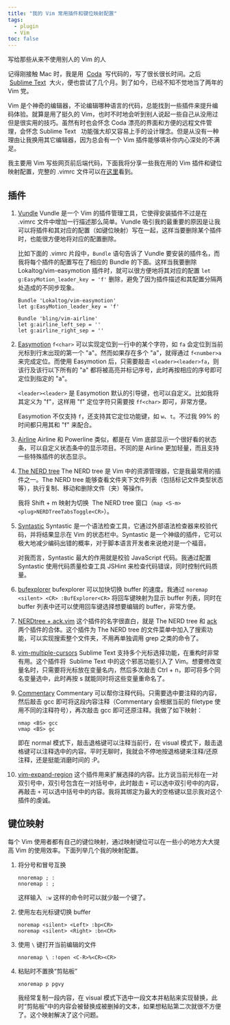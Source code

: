 ```yaml
---
title: "我的 Vim 常用插件和键位映射配置"
tags:
  - plugin
  - Vim
toc: false
---
```


写给那些从来不使用别人的 Vim 的人

记得刚接触 Mac 时，我是用  <a href="http://panic.com/coda/" target="_blank">Coda</a>  写代码的，写了很长很长时间。之后  <a href="http://www.sublimetext.com" target="_blank">Sublime Text</a>  大火，便也尝试了几个月。到了如今，已经不知不觉地当了两年的 Vim 党。

Vim 是个神奇的编辑器，不论编辑哪种语言的代码，总能找到一些插件来提升编码体验。就算是用了挺久的 Vim，也时不时地会听到别人说起一些自己从没用过但是很实用的技巧。虽然有时也会怀念 Coda 漂亮的界面和方便的远程文件管理，会怀念 Sublime Text   功能强大却又容易上手的设计理念。但是从没有一种理由让我换用其它编辑器，因为总会有一个 Vim 插件能够填补你内心深处的不满足。

我主要用 Vim 写些网页前后端代码，下面我将分享一些我在用的 Vim 插件和键位映射配置，完整的 .vimrc 文件可以在<a href="https://github.com/luin/dotfiles/blob/master/vimrc" target="_blank">这里</a>看到。

<!-- more -->

## 插件

1. <a href="https://github.com/gmarik/vundle" target="_blank">Vundle</a>
   Vundle 是一个 Vim 的插件管理工具，它使得安装插件不过是在 .vimrc 文件中增加一行描述那么简单。Vundle 吸引我的最重要的原因是让我可以将插件和其对应的配置（如键位映射）写在一起，这样当要删除某个插件时，也能很方便地将对应的配置删除。

   比如下面的 .vimrc 片段中，`Bundle` 语句告诉了 Vundle 要安装的插件名，而我将每个插件的配置写在了相应的 Bundle 的下面。这样当我要删除 Lokaltog/vim-easymotion 插件时，就可以很方便地将其对应的配置 `let g:EasyMotion_leader_key = 'f'` 删除，避免了因为插件描述和其配置分隔两处造成的不同步现象。

   ```vim
   Bundle 'Lokaltog/vim-easymotion'
   let g:EasyMotion_leader_key = 'f'

   Bundle 'bling/vim-airline'
   let g:airline_left_sep = ''
   let g:airline_right_sep = ''
   ```

2. <a href="https://github.com/Lokaltog/vim-easymotion" target="_blank">Easymotion</a>
   `f<char>` 可以实现定位到一行中的某个字符，如 `fa` 会定位到当前光标到行末出现的第一个 "a"。然而如果存在多个 "a"，就得通过 `f<number>a` 来完成定位。而使用 Easymotion 后，只需要敲击 `<leader><leader>fa`，则该行及该行以下所有的 "a" 都将被高亮并标记序号，此时再按相应的序号即可定位到指定的 "a"。

   `<leader><leader>` 是 Easymotion 默认的引导键，也可以自定义。比如我将其定义为 "f"，这样用 "f" 定位字符只需要按 `ff<char>` 即可，非常方便。

   Easymotion 不仅支持 `f`，还支持其它定位功能键，如 `w`、`t`。不过我 99% 的时间都只用其和 "f" 来配合。

3. <a href="https://github.com/bling/vim-airline" target="_blank">Airline</a>
   Airline 和 Powerline 类似，都是在 Vim 底部显示一个很好看的状态条，可以自定义状态条中的显示项目。不同的是 Airline 更加轻量，而且支持一些特殊插件的状态显示。

4. <a href="https://github.com/scrooloose/nerdtree" target="_blank">The NERD tree</a>
   The NERD tree 是 Vim 中的资源管理器，它是我最常用的插件之一。The NERD tree 能够查看文件夹下文件列表（包括标记文件类型状态等），执行复制、移动和删除文件（夹）等操作。

   我将 Shift + m 映射为切换  The NERD tree 窗口（`map <S-m> <plug>NERDTreeTabsToggle<CR>`）。

5. <a href="https://github.com/scrooloose/syntastic" target="_blank">Syntastic</a>
   Syntastic 是一个语法检查工具，它通过外部语法检查器来校验代码，并将结果显示在 Vim 的状态栏中。Syntastic 是一个神级的插件，它可以极大地减少编码出错的概率，对于脚本语言开发者来说绝对是一个福音。

   对我而言，Syntastic 最大的作用就是校验 JavaScript 代码。我通过配置 Syntastic 使用代码质量检查工具 JSHint 来检查代码错误，同时控制代码质量。

6. <a href="https://github.com/vim-scripts/bufexplorer.zip" target="_blank">bufexplorer</a>
   bufexplorer 可以加快切换 buffer 的速度。我通过 `noremap <silent> <CR> :BufExplorer<CR>` 将回车键映射为显示 buffer 列表，同时在 buffer 列表中还可以使用回车键选择想要编辑的 buffer，非常方便。

7. <a href="https://github.com/vim-scripts/nerdtree-ack" target="_blank">NERDtree + ack.vim</a>
   这个插件的名字很直白，就是 The NERD tree 和 <a href="https://github.com/mileszs/ack.vim" target="_blank">ack</a> 两个插件的合体。这个插件为 The NERD tree 的文件菜单中加入了搜索功能，可以实现搜索整个文件夹，不用再单独调用 grep 之类的命令了。

8. <a href="https://github.com/terryma/vim-multiple-cursors" target="_blank">vim-multiple-cursors</a>
   Sublime Text 支持多个光标选择功能，在重构时非常有用。这个插件将  Sublime Text 中的这个邪恶功能引入了 Vim。想要修改变量名时，只需要将光标放在变量名内，然后多次敲击 Ctrl + n，即可将多个同名变量选中，此时再按 s 就能同时将这些变量重命名了。

9. <a href="https://github.com/tpope/vim-commentary" target="_blank">Commentary</a>
   Commentary 可以帮你注释代码。只需要选中要注释的内容，然后敲击 gcc 即可将这段内容注释（Commentary 会根据当前的 filetype 使用不同的注释符号），再次敲击 gcc 即可还原注释。我做了如下映射：

   ```vim
   nmap <BS> gcc
   vmap <BS> gc
   ```

   即在 normal 模式下，敲击退格键可以注释当前行，在 visual 模式下，敲击退格键可以注释选中的内容。平时无聊时，我就会不停地按退格键来注释/还原注释，还是挺能消磨时间的 :P。

10. <a href="https://github.com/terryma/vim-expand-region" target="_blank">vim-expand-region</a>
    这个插件用来扩展选择的内容。比方说当前光标在一对双引号中，双引号包含在一对括号中，此时敲击 `+` 可以选中双引号中的内容，再敲击 `+` 可以选中括号中的内容。我将其绑定为最大的空格键以显示我对这个插件的虔诚。

## 键位映射

每个 Vim 使用者都有自己的键位映射，通过映射键位可以在一些小的地方大大提高 Vim 的使用效率。下面列举几个我的映射配置。

1. 将分号和冒号互换

   ```vim
   nnoremap ; :
   nnoremap : ;
   ```

   这样输入  `:w` 这样的命令时可以就少敲一个键了。

2. 使用左右光标键切换 buffer

   ```vim
   noremap <silent> <Left> :bp<CR>
   noremap <silent> <Right> :bn<CR>
   ```

3. 使用 `\` 键打开当前编辑的文件

   ```vim
   nnoremap \ :!open <C-R>%<CR><CR>
   ```

4. 粘贴时不置换“剪贴板”

   ```vim
   xnoremap p pgvy
   ```

   我经常复制一段内容，在 visual 模式下选中一段文本并粘贴来实现替换，此时“剪贴板”中的内容会被替换成被删掉的文本，如果想粘贴第二次就很不方便了。这个映射解决了这个问题。
